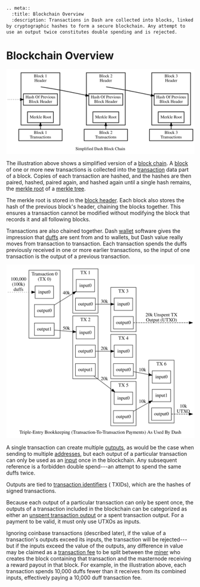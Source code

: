 ```{eval-rst}
.. meta::
  :title: Blockchain Overview
  :description: Transactions in Dash are collected into blocks, linked by cryptographic hashes to form a secure blockchain. Any attempt to use an output twice constitutes double spending and is rejected. 
```

# Blockchain Overview

![Block Chain Overview](../../img/dev/en-blockchain-overview.svg)

The illustration above shows a simplified version of a [block chain](../resources/glossary.md#block-chain). A [block](../resources/glossary.md#block) of one or more new transactions is collected into the [transaction](../resources/glossary.md#transaction) data part of a block. Copies of each transaction are hashed, and the hashes are then paired, hashed, paired again, and hashed again until a single hash remains, the [merkle root](../resources/glossary.md#merkle-root) of a [merkle tree](../resources/glossary.md#merkle-tree).

The merkle root is stored in the [block header](../resources/glossary.md#block-header). Each block also stores the hash of the previous block's header, chaining the blocks together. This ensures a transaction cannot be modified without modifying the block that records it and all following blocks.

Transactions are also chained together. Dash [wallet](../resources/glossary.md#wallet) software gives the impression that [duffs](../resources/glossary.md#duffs) are sent from and to wallets, but Dash value really moves from transaction to transaction. Each transaction spends the duffs previously received in one or more earlier transactions, so the input of one transaction is the output of a previous transaction.

![Transaction Propagation](../../img/dev/en-transaction-propagation.svg)

A single transaction can create multiple [outputs](../resources/glossary.md#output), as would be the case when sending to multiple [addresses](../resources/glossary.md#address), but each output of a particular transaction can only be used as an [input](../resources/glossary.md#input) once in the blockchain. Any subsequent reference is a forbidden double spend---an attempt to spend the same duffs twice.

Outputs are tied to [transaction identifiers](../resources/glossary.md#transaction-identifiers) ( TXIDs), which are the hashes of signed transactions.

Because each output of a particular transaction can only be spent once, the outputs of a transaction included in the blockchain can be categorized as either an [unspent transaction output](../resources/glossary.md#unspent-transaction-output) or a spent transaction output. For a payment to be valid, it must only use UTXOs as inputs.

Ignoring coinbase transactions (described later), if the value of a transaction's outputs exceed its inputs, the transaction will be rejected---but if the inputs exceed the value of the outputs, any difference in value may be claimed as a [transaction fee](../resources/glossary.md#transaction-fee) to be split between the [miner](../resources/glossary.md#miner) who creates the block containing that transaction and the masternode receiving a reward payout in that block. For example, in the illustration above, each transaction spends 10,000 duffs fewer than it receives from its combined inputs, effectively paying a 10,000 duff transaction fee.
